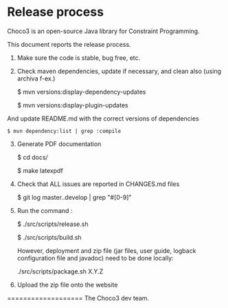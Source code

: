 Release process
===============

Choco3 is an open-source Java library for Constraint Programming.

This document reports the release process.

1. Make sure the code is stable, bug free, etc.

2. Check maven dependencies, update if necessary, and clean also (using archiva f-ex.)

    $ mvn versions:display-dependency-updates

    $ mvn versions:display-plugin-updates

And update README.md with the correct versions of dependencies

    $ mvn dependency:list | grep :compile

3. Generate PDF documentation

    $ cd docs/

    $ make latexpdf

4. Check that ALL issues are reported in CHANGES.md files

    $ git log master..develop | grep "#[0-9]"

5. Run the command :

    $ ./src/scripts/release.sh

    $ ./src/scripts/build.sh

    However, deployment and zip file (jar files, user guide, logback configuration file and javadoc) need to be done locally:

    ./src/scripts/package.sh X.Y.Z

6. Upload the zip file onto the website

===================
The Choco3 dev team.


